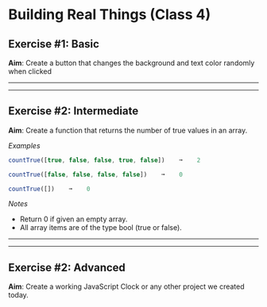 # Building Real Things (Class 4)

## Exercise #1: Basic

**Aim**: Create a button that changes the background and text color randomly when clicked

---

---

## Exercise #2: Intermediate

**Aim**: Create a function that returns the number of true values in an array.

_Examples_

```js
countTrue([true, false, false, true, false])    ➞    2

countTrue([false, false, false, false])    ➞    0

countTrue([])    ➞    0
```

_Notes_

- Return 0 if given an empty array.
- All array items are of the type bool (true or false).

---

---

## Exercise #2: Advanced

**Aim**: Create a working JavaScript Clock or any other project we created today.
